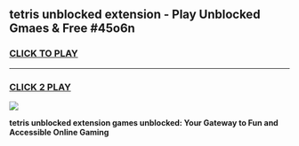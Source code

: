 
## tetris unblocked extension - Play Unblocked Gmaes & Free #45o6n
<h3>
<a href="https://news.freeplayer.one?title=tetris_unblocked_extension&ref=03M">CLICK TO PLAY</a></h3>
<hr>

<h3>
<a href="https://news.freeplayer.one?title=tetris_unblocked_extension&ref=03M">CLICK 2 PLAY</a>
  
</h3>

<a href="https://news.freeplayer.one?title=tetris_unblocked_extension&ref=03M"><img src="https://clearcache.store/games.png"></a>


**tetris unblocked extension games unblocked: Your Gateway to Fun and Accessible Online Gaming**
